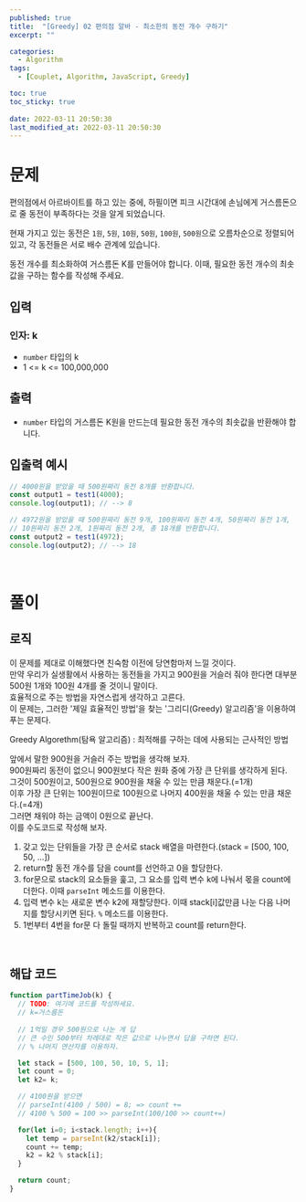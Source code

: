 ```yaml
---
published: true
title:  "[Greedy] 02 편의점 알바 - 최소한의 동전 개수 구하기"
excerpt: ""

categories:
  - Algorithm
tags:
  - [Couplet, Algorithm, JavaScript, Greedy]

toc: true
toc_sticky: true
 
date: 2022-03-11 20:50:30
last_modified_at: 2022-03-11 20:50:30
---
```


# 문제  
편의점에서 아르바이트를 하고 있는 중에, 하필이면 피크 시간대에 손님에게 거스름돈으로 줄 동전이 부족하다는 것을 알게 되었습니다.  

현재 가지고 있는 동전은 `1원`, `5원`, `10원`, `50원`, `100원`, `500원`으로 오름차순으로 정렬되어 있고, 각 동전들은 서로 배수 관계에 있습니다.  

동전 개수를 최소화하여 거스름돈 K를 만들어야 합니다. 이때, 필요한 동전 개수의 최솟값을 구하는 함수를 작성해 주세요.  


## 입력
### 인자: k
* `number` 타입의 k  
* 1 <= k <= 100,000,000  

## 출력  
* `number` 타입의 거스름돈 K원을 만드는데 필요한 동전 개수의 최솟값을 반환해야 합니다.  

## 입출력 예시  
```js
// 4000원을 받았을 때 500원짜리 동전 8개를 반환합니다.
const output1 = test1(4000);
console.log(output1); // --> 8

// 4972원을 받았을 때 500원짜리 동전 9개, 100원짜리 동전 4개, 50원짜리 동전 1개,
// 10원짜리 동전 2개, 1원짜리 동전 2개, 총 18개를 반환합니다.
const output2 = test1(4972);
console.log(output2); // --> 18
```
<br>

# 풀이  
## 로직  

이 문제를 제대로 이해했다면 친숙함 이전에 당연함마저 느낄 것이다.  
만약 우리가 실생활에서 사용하는 동전들을 가지고 900원을 거슬러 줘야 한다면 대부분 500원 1개와 100원 4개를 줄 것이니 말이다.  
효율적으로 주는 방법을 자연스럽게 생각하고 고른다.  
이 문제는, 그러한 '제일 효율적인 방법'을 찾는 '그리디(Greedy) 알고리즘'을 이용하여 푸는 문제다.  

Greedy Algorethm(탐욕 알고리즘) : 최적해를 구하는 데에 사용되는 근사적인 방법  

앞에서 말한 900원을 거슬러 주는 방법을 생각해 보자.  
900원짜리 동전이 없으니 900원보다 작은 원화 중에 가장 큰 단위를 생각하게 된다.  
그것이 500원이고, 500원으로 900원을 채울 수 있는 만큼 채운다.(=1개)  
이후 가장 큰 단위는 100원이므로 100원으로 나머지 400원을 채울 수 있는 만큼 채운다.(=4개)  
그러면 채워야 하는 금액이 0원으로 끝난다.  
이를 수도코드로 작성해 보자.  

1. 갖고 있는 단위들을 가장 큰 순서로 stack 배열을 마련한다.(stack = [500, 100, 50, ...])  
2. return할 동전 개수를 담을 count를 선언하고 0을 할당한다.  
3. for문으로 stack의 요소들을 훑고, 그 요소를 입력 변수 k에 나눠서 몫을 count에 더한다. 이때 `parseInt` 메소드를 이용한다.  
4. 입력 변수 k는 새로운 변수 k2에 재할당한다. 이때 stack[i]값만큼 나눈 다음 나머지를 할당시키면 된다. `%` 메소드를 이용한다.  
5. 1번부터 4번을 for문 다 돌릴 때까지 반복하고 count를 return한다.  


<br>

## 해답 코드
```js
function partTimeJob(k) {
  // TODO: 여기에 코드를 작성하세요.
  // k=거스름돈
  
  // 1억일 경우 500원으로 나눈 게 답
  // 큰 수인 500부터 차례대로 작은 값으로 나누면서 답을 구하면 된다.
  // % 나머지 연산자를 이용하자.

  let stack = [500, 100, 50, 10, 5, 1];
  let count = 0;
  let k2= k;

  // 4100원을 받으면
  // parseInt(4100 / 500) = 8; => count += 
  // 4100 % 500 = 100 >> parseInt(100/100 >> count+=)

  for(let i=0; i<stack.length; i++){
    let temp = parseInt(k2/stack[i]);
    count += temp;
    k2 = k2 % stack[i];
  }

  return count;
}
```

